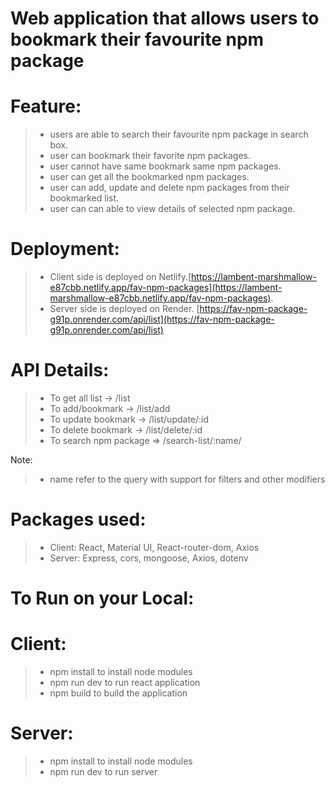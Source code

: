 # Web application that allows users to bookmark their favourite npm package

# Feature:

> * users are able to search their favourite npm package in search box.
> * user can bookmark their favorite npm packages.
> * user cannot have same bookmark same npm packages.
> * user can get all the bookmarked npm packages.
> * user can add, update and delete npm packages from their bookmarked list.
> * user can can able to view details of selected npm package.


# Deployment:

> * Client side is deployed on Netlify.[https://lambent-marshmallow-e87cbb.netlify.app/fav-npm-packages](https://lambent-marshmallow-e87cbb.netlify.app/fav-npm-packages). 
> * Server side is deployed on Render. [https://fav-npm-package-g91p.onrender.com/api/list](https://fav-npm-package-g91p.onrender.com/api/list)

# API Details:

> * To get all list -> /list
> * To add/bookmark -> /list/add
> * To update bookmark -> /list/update/:id
> * To delete bookmark -> /list/delete/:id
> * To search npm package => /search-list/:name/

Note: 
> * name refer to the query with support for filters and other modifiers

# Packages used:

> * Client: React, Material UI, React-router-dom, Axios
> * Server: Express, cors, mongoose, Axios, dotenv

# To Run on your Local:

# Client:
> * npm install to install node modules
> * npm run dev to run react application
> * npm build to build the application

# Server:
> * npm install to install node modules
> * npm run dev to run server
